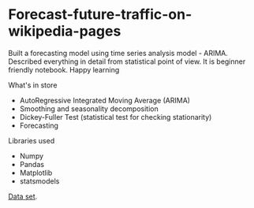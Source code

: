 # Forecast-future-traffic-on-wikipedia-pages
Built a forecasting model using time series analysis model - ARIMA. Described everything in detail from statistical point of view. It is beginner friendly notebook. Happy learning


What's in store
- AutoRegressive Integrated Moving Average (ARIMA)
- Smoothing and seasonality decomposition
- Dickey-Fuller Test (statistical test for checking stationarity)
- Forecasting

Libraries used
- Numpy
- Pandas
- Matplotlib
- statsmodels

[Data set](https://www.kaggle.com/c/web-traffic-time-series-forecasting).
